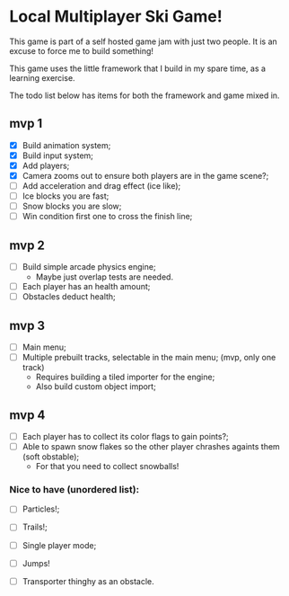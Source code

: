 

# Local Multiplayer Ski Game!
This game is part of a self hosted game jam with just two people. It is an excuse to force me to build something!

This game uses the little framework that I build in my spare time, as a learning exercise.

The todo list below has items for both the framework and game mixed in.

## mvp 1
- [x] Build animation system; 
- [x] Build input system; 
- [x] Add players;
- [x] Camera zooms out to ensure both players are in the game scene?;
- [ ] Add acceleration and drag effect (ice like);
- [ ] Ice blocks you are fast;
- [ ] Snow blocks you are slow;
- [ ] Win condition first one to cross the finish line;

## mvp 2
- [ ] Build simple arcade physics engine; 
    - Maybe just overlap tests are needed.
- [ ] Each player has an health amount; 
- [ ] Obstacles deduct health; 

## mvp 3
- [ ] Main menu;
- [ ] Multiple prebuilt tracks, selectable in the main menu; (mvp, only one track)
    - Requires building a tiled importer for the engine;
    - Also build custom object import;

## mvp 4
- [ ] Each player has to collect its color flags to gain points?;
- [ ] Able to spawn snow flakes so the other player chrashes againts them (soft obstable);
    - For that you need to collect snowballs!

### Nice to have (unordered list):
- [ ] Particles!;
- [ ] Trails!;
- [ ] Single player mode;
- [ ] Jumps!
- [ ] Transporter thinghy as an obstacle.

